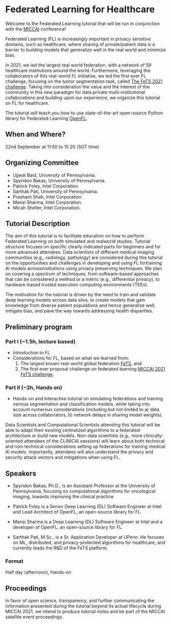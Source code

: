 # Federated Learning for Healthcare

Welcome to the Federated Learning tutorial that will be run in conjunction with the [MICCAI](https://conferences.miccai.org/2022/en/) conference!

Federated Learning (FL) is increasingly important in privacy sensitive domains, such as healthcare, where sharing of private/patient data is a barrier to building models that generalize well in the real world and minimize bias.  

In 2021, we led the largest real world federation, with a network of 59 healthcare institutions around the world. Furthermore, leveraging the collaborators of this real-world FL initiative, we led the first ever FL challenge, focusing on the tumor segmentation task, called [The FeTS 2021 challenge](https://miccai2021.fets.ai/). Taking into consideration the value and the interest of the community in this new paradigm for data private multi-institutional collaborations and building upon our experience, we organize this tutorial on FL for healthcare.

The tutorial will teach you how to use state-of-the-art open-source Python library for Federated Learning [OpenFL](https://github.com/intel/openfl).

## When and Where?

22nd September at 11:50 to 15:20 (SGT time)

## Organizing Committee 

- Ujjwal Baid, University of Pennsylvania.
- Spyridon Bakas, University of Pennsylvania.
- Patrick Foley, Intel Corporation.
- Sarthak Pati, University of Pennsylvania.
- Prashant Shah, Intel Corporation.
- Mansi Sharma, Intel Corporation.
- Micah Sheller, Intel Corporation.

## Tutorial Description

The aim of this tutorial is to facilitate education on how to perform Federated Learning on both simulated and realworld studies. Tutorial structure focuses on specific clearly indicated parts for beginners and for more advanced attendees. Data scientists of different medical imaging communities (e.g., radiology, pathology) are considered during this tutorial on the opportunities and challenges in developing and using FL fortraining Al models acrossinstitutions using privacy preserving techniques. We plan on covering a spectrum of techniques, from software-based approaches that can be considered a method or a metric (e.g., differential privacy), to hardware-based trusted execution computing environments (TEEs).

The motivation for the tutorial is driven by the need to train and validate deep learning models across data silos, to create models that gain knowledge from diverse patient populations and hence generalize well, mitigate bias, and pave the way towards addressing health disparities.

## Preliminary program

### Part I (~1.5h, lecture based)
- Introduction to FL
- Considerations for FL, based on what we learned from: 
  1. The largest known real-world global federation [FeTS](https://www.fets.ai/), and
  2. The first ever proposal challenge on federated learning [MICCAI 2021 FeTS challenge](https://miccai2021.fets.ai/).

### Part II (~2h, Hands on)
- Hands-on and interactive tutorial on simulating federations and training various segmentation and classification models, while taking into account numerous considerations (including but not limited to a) data size across collaborators, b) network delays in sharing model weights).

Data Scientists and Computational Scientists attending this tutorial will be able to adapt their existing centralized algorithms to a federated architecture or build new models. Non-data scientists (e.g., more clinically-oriented attendees of the CLINICAI sessions) will learn about both technical and non-technical considerations setting up federations for training medical Al models. Importantly, attendees will also understand the privacy and security attack vectors and mitigations when using FL.

## Speakers
- Spyridon Bakas, Ph.D., is an Assistant Professor at the University of Pennsylvania, focusing on computational algorithms for oncological imaging, towards improving the clinical practice.

- Patrick Foley is a Senior Deep Learning (DL) Software Engineer at Intel and Lead Architect of OpenFL, an open-source library for FL.

- Mansi Sharma is a Deep Learning (DL) Software Engineer at Intel and a developer of OpenFL, an open-source library for FL.

- Sarthak Pati, M.Sc., is a Sr. Application Developer at UPenn. He focuses on ML, distributed, and privacy-protected algorithms for healthcare, and currently leads the R&D of the FeTS platform.

### Format

Half day (afternoon), Hands-on

## Proceedings

In favor of open science, transparency, and further communicating the information presented during the tutorial beyond its actual lifecycle during MICCAI 2021, we intend to produce tutorial notes and be part of the MICCAI satellite event proceedings.
